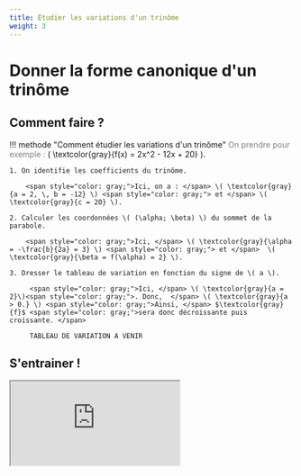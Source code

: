 ```yaml
---
title: Étudier les variations d'un trinôme
weight: 3
---
```


# Donner la forme canonique d'un trinôme

## Comment faire ?

!!! methode "Comment étudier les variations d'un trinôme"
    <span style="color: gray;">On prendre pour exemple : </span> \( \textcolor{gray}{f(x) = 2x^2 - 12x + 20} \).

    1. On identifie les coefficients du trinôme. 
        
        <span style="color: gray;">Ici, on a : </span> \( \textcolor{gray}{a = 2, \, b = -12} \) <span style="color: gray;"> et </span> \( \textcolor{gray}{c = 20} \).

    2. Calculer les coordonnées \( (\alpha; \beta) \) du sommet de la parabole.

        <span style="color: gray;">Ici, </span> \( \textcolor{gray}{\alpha = -\frac{b}{2a} = 3} \) <span style="color: gray;"> et </span>  \( \textcolor{gray}{\beta = f(\alpha) = 2} \).

    3. Dresser le tableau de variation en fonction du signe de \( a \).

         <span style="color: gray;">Ici, </span> \( \textcolor{gray}{a = 2}\)<span style="color: gray;">. Donc,  </span> \( \textcolor{gray}{a > 0.} \) <span style="color: gray;">Ainsi, </span> $\textcolor{gray}{f}$ <span style="color: gray;">sera donc décroissante puis croissante. </span> 

         TABLEAU DE VARIATION A VENIR

        
## S'entrainer !

<iframe src="https://coopmaths.fr/alea/?EEEE2e0a2949181615fa155e0f22272e13461dc313fa14c50f2717e60f1d17e612c72d0a13f326f117e60f2e2dfe272e27eb12d414bb294918182633134b12d20f2717e60f1d17e612c72922132b26f117e60f2e2dfe272e13cd1466164b294918182633134b139a0f2217e60f2e2dfe272e26f0146712c7294918182633134b12d30f2717e70f1d17e612c72922132b26f117e60f2f181a2a762e5e0f1e2d0a13ff133612d1132b2d9a2d9d27920e8714d813f2139e15fa2da6275a27c7111927c81123263729462d9a2bab2cf82716139e13a02e0311212cd22afe139e1a400e8714d7149e2783" class="exerciseur" allowfullscreen></iframe>